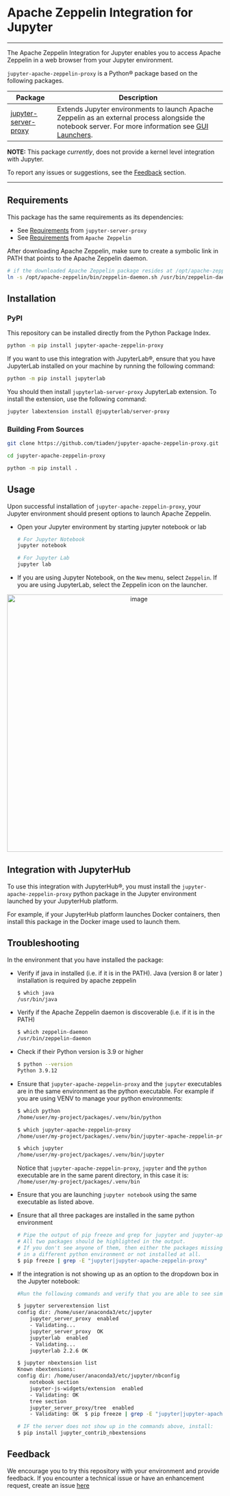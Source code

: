 # Apache Zeppelin Integration for Jupyter

----

The Apache Zeppelin Integration for Jupyter enables you to access Apache Zeppelin in a web browser from your Jupyter environment. 

`jupyter-apache-zeppelin-proxy` is a Python® package based on the following packages.

| Package                                                                    | Description                                                                                                                                                                                                                                                |
|----------------------------------------------------------------------------|------------------------------------------------------------------------------------------------------------------------------------------------------------------------------------------------------------------------------------------------------------|
| [jupyter-server-proxy](https://github.com/jupyterhub/jupyter-server-proxy) | Extends Jupyter environments to launch Apache Zeppelin as an external process alongside the notebook server. For more information see [GUI Launchers](https://jupyter-server-proxy.readthedocs.io/en/latest/launchers.html#jupyterlab-launcher-extension). |

**NOTE:** This package *currently*, does not provide a kernel level integration with Jupyter.

To report any issues or suggestions, see the [Feedback](#feedback) section.

----
## Requirements

This package has the same requirements as its dependencies:
* See [Requirements](https://github.com/jupyterhub/jupyter-server-proxy#requirements) from `jupyter-server-proxy`
* See [Requirements](https://zeppelin.apache.org/docs/latest/quickstart/install.html#requirements) from `Apache Zeppelin`

After downloading Apache Zeppelin, make sure to create a symbolic link in PATH that points to the Apache Zeppelin daemon.

```bash
# if the downloaded Apache Zeppelin package resides at /opt/apache-zeppelin
ln -s /opt/apache-zeppelin/bin/zeppelin-daemon.sh /usr/bin/zeppelin-daemon
```

## Installation

### PyPI
This repository can be installed directly from the Python Package Index.
```bash
python -m pip install jupyter-apache-zeppelin-proxy
```

If you want to use this integration with JupyterLab®, ensure that you have JupyterLab installed on your machine by running the following command:
```bash
python -m pip install jupyterlab
```

You should then install `jupyterlab-server-proxy` JupyterLab extension. To install the extension, use the following command:

``` bash
jupyter labextension install @jupyterlab/server-proxy
```

### Building From Sources
```bash
git clone https://github.com/tiaden/jupyter-apache-zeppelin-proxy.git

cd jupyter-apache-zeppelin-proxy

python -m pip install .
```

## Usage

Upon successful installation of `jupyter-apache-zeppelin-proxy`, your Jupyter environment should present options to launch Apache Zeppelin.

* Open your Jupyter environment by starting jupyter notebook or lab
  ```bash
  # For Jupyter Notebook
  jupyter notebook

  # For Jupyter Lab
  jupyter lab 
  ```

* If you are using Jupyter Notebook, on the `New` menu, select `Zeppelin`. If you are using JupyterLab, select the Zeppelin icon on the launcher.

<p align="center">
  <img alt="image" width="600" src="https://github.com/tiaden/jupyter-apache-zeppelin-proxy/raw/main/img/combined_launchers.png">
</p>


## Integration with JupyterHub

To use this integration with JupyterHub®, you must install the `jupyter-apache-zeppelin-proxy` python package in the Jupyter environment launched by your JupyterHub platform. 

For example, if your JupyterHub platform launches Docker containers, then install this package in the Docker image used to launch them.

## Troubleshooting

In the environment that you have installed the package:

* Verify if java in installed (i.e. if it is in the PATH). Java (version 8 or later ) installation is required by apache zeppelin 
    ```bash
    $ which java
    /usr/bin/java
    ```

* Verify if the Apache Zeppelin daemon is discoverable (i.e. if it is in the PATH)
    ```bash
    $ which zeppelin-daemon
    /usr/bin/zeppelin-daemon
    ```

* Check if their Python version is 3.9 or higher
    ```bash
    $ python --version
    Python 3.9.12
    ```

* Ensure that `jupyter-apache-zeppelin-proxy` and the `jupyter` executables are in the same environment as the python executable.
    For example if you are using VENV to manage your python environments:
    ```bash
    $ which python
    /home/user/my-project/packages/.venv/bin/python

    $ which jupyter-apache-zeppelin-proxy
    /home/user/my-project/packages/.venv/bin/jupyter-apache-zeppelin-proxy

    $ which jupyter
    /home/user/my-project/packages/.venv/bin/jupyter
    ```
    Notice that `jupyter-apache-zeppelin-proxy`, `jupyter` and the `python` executable are in the same parent directory, in this case it is: `/home/user/my-project/packages/.venv/bin`

* Ensure that you are launching `jupyter notebook` using the same executable as listed above.

* Ensure that all three packages are installed in the same python environment
    ```bash
    # Pipe the output of pip freeze and grep for jupyter and jupyter-apache-zeppelin-proxy.
    # All two packages should be highlighted in the output.
    # If you don't see anyone of them, then either the packages missing in the output have been installed
    # in a different python environment or not installed at all.
    $ pip freeze | grep -E "jupyter|jupyter-apache-zeppelin-proxy"
    ```

* If the integration is not showing up as an option to the dropdown box in the Jupyter notebook:
    ```bash
    #Run the following commands and verify that you are able to see similar output:
    
    $ jupyter serverextension list
    config dir: /home/user/anaconda3/etc/jupyter
        jupyter_server_proxy  enabled
        - Validating...
        jupyter_server_proxy  OK
        jupyterlab  enabled
        - Validating...
        jupyterlab 2.2.6 OK
    
    $ jupyter nbextension list
    Known nbextensions:
    config dir: /home/user/anaconda3/etc/jupyter/nbconfig
        notebook section
        jupyter-js-widgets/extension  enabled
        - Validating: OK
        tree section
        jupyter_server_proxy/tree  enabled
        - Validating: OK  $ pip freeze | grep -E "jupyter|jupyter-apache-zeppelin-proxy"
    
    # IF the server does not show up in the commands above, install:
    $ pip install jupyter_contrib_nbextensions
    ```

## Feedback

We encourage you to try this repository with your environment and provide feedback.
If you encounter a technical issue or have an enhancement request, create an issue [here](https://github.com/tiaden/issues)
